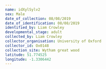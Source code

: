 ```yaml
---
name: idXylSylv2
sex: Male
date_of_collection: 08/08/2019
date_of_identification: 08/08/2019
identified_by: Liam Crowley
developmental_stage: adult
collected_by: Liam Crowley
collector_organisation: University of Oxford
collector_id: Ox0148
collection_site: Wytham great wood
latitude: 51.774525
longitude: -1.3306442
---
```


